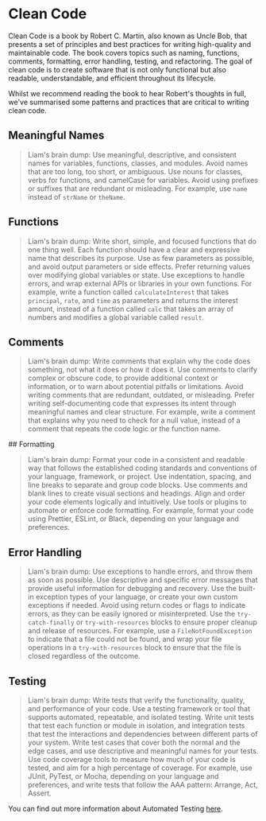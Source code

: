# Clean Code

Clean Code is a book by Robert C. Martin, also known as Uncle Bob, that presents a set of principles and best practices for writing high-quality and maintainable code. The book covers topics such as naming, functions, comments, formatting, error handling, testing, and refactoring. The goal of clean code is to create software that is not only functional but also readable, understandable, and efficient throughout its lifecycle.

Whilst we recommend reading the book to hear Robert's thoughts in full, we've summarised some patterns and practices that are critical to writing clean code.

## Meaningful Names

> Liam's brain dump: Use meaningful, descriptive, and consistent names for variables, functions, classes, and modules. Avoid names that are too long, too short, or ambiguous. Use nouns for classes, verbs for functions, and camelCase for variables. Avoid using prefixes or suffixes that are redundant or misleading. For example, use `name` instead of `strName` or `theName`.

## Functions

> Liam's brain dump: Write short, simple, and focused functions that do one thing well. Each function should have a clear and expressive name that describes its purpose. Use as few parameters as possible, and avoid output parameters or side effects. Prefer returning values over modifying global variables or state. Use exceptions to handle errors, and wrap external APIs or libraries in your own functions. For example, write a function called `calculateInterest` that takes `principal`, `rate`, and `time` as parameters and returns the interest amount, instead of a function called `calc` that takes an array of numbers and modifies a global variable called `result`.

## Comments

> Liam's brain dump: Write comments that explain why the code does something, not what it does or how it does it. Use comments to clarify complex or obscure code, to provide additional context or information, or to warn about potential pitfalls or limitations. Avoid writing comments that are redundant, outdated, or misleading. Prefer writing self-documenting code that expresses its intent through meaningful names and clear structure. For example, write a comment that explains why you need to check for a null value, instead of a comment that repeats the code logic or the function name.

##&nbsp;Formatting

> Liam's brain dump: Format your code in a consistent and readable way that follows the established coding standards and conventions of your language, framework, or project. Use indentation, spacing, and line breaks to separate and group code blocks. Use comments and blank lines to create visual sections and headings. Align and order your code elements logically and intuitively. Use tools or plugins to automate or enforce code formatting. For example, format your code using Prettier, ESLint, or Black, depending on your language and preferences.

## Error Handling

> Liam's brain dump: Use exceptions to handle errors, and throw them as soon as possible. Use descriptive and specific error messages that provide useful information for debugging and recovery. Use the built-in exception types of your language, or create your own custom exceptions if needed. Avoid using return codes or flags to indicate errors, as they can be easily ignored or misinterpreted. Use the `try-catch-finally` or `try-with-resources` blocks to ensure proper cleanup and release of resources. For example, use a `FileNotFoundException` to indicate that a file could not be found, and wrap your file operations in a `try-with-resources` block to ensure that the file is closed regardless of the outcome.

## Testing

> Liam's brain dump: Write tests that verify the functionality, quality, and performance of your code. Use a testing framework or tool that supports automated, repeatable, and isolated testing. Write unit tests that test each function or module in isolation, and integration tests that test the interactions and dependencies between different parts of your system. Write test cases that cover both the normal and the edge cases, and use descriptive and meaningful names for your tests. Use code coverage tools to measure how much of your code is tested, and aim for a high percentage of coverage. For example, use JUnit, PyTest, or Mocha, depending on your language and preferences, and write tests that follow the AAA pattern: Arrange, Act, Assert.

You can find out more information about Automated Testing [here](../automated-testing/).